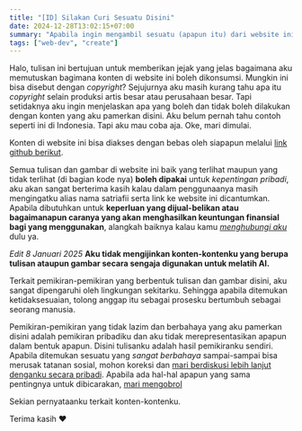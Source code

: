 ```yaml
---
title: "[ID] Silakan Curi Sesuatu Disini"
date: 2024-12-28T13:02:15+07:00
summary: "Apabila ingin mengambil sesuatu (apapun itu) dari website ini, silakan. Catatan tambahan silakan baca lebih lengkap ya."
tags: ["web-dev", "create"]
---
```


Halo, tulisan ini bertujuan untuk memberikan jejak yang jelas bagaimana aku memutuskan bagimana konten di website ini boleh dikonsumsi. Mungkin ini bisa disebut dengan *copyright*? Sejujurnya aku masih kurang tahu apa itu *copyright* selain produksi artis besar atau perusahaan besar. Tapi setidaknya aku ingin menjelaskan apa yang boleh dan tidak boleh dilakukan dengan konten yang aku pamerkan disini. Aku belum pernah tahu contoh seperti ini di Indonesia. Tapi aku mau coba aja. Oke, mari dimulai.

Konten di website ini bisa diakses dengan bebas oleh siapapun melalui [link github berikut](https://github.com/satriafii/satriafii.my.id).

Semua tulisan dan gambar di website ini baik yang terlihat maupun yang tidak terlihat (di bagian kode nya) **boleh dipakai** untuk *kepentingan pribadi*, aku akan sangat berterima kasih kalau dalam penggunaanya masih mengingatku alias nama satriafii serta link ke website ini dicantumkan. Apabila dibutuhkan untuk **keperluan yang dijual-belikan atau bagaimanapun caranya yang akan menghasilkan keuntungan finansial bagi yang menggunakan**, alangkah baiknya kalau kamu [*menghubungi aku*](mailto:heysatriafi@gmail.com) dulu ya.

*Edit 8 Januari 2025*
**Aku tidak mengijinkan konten-kontenku yang berupa tulisan ataupun gambar secara sengaja digunakan untuk melatih AI.**


Terkait pemikiran-pemikiran yang berbentuk tulisan dan gambar disini, aku sangat dipengaruhi oleh lingkungan sekitarku. Sehingga apabila ditemukan ketidaksesuaian, tolong anggap itu sebagai prosesku bertumbuh sebagai seorang manusia. 

Pemikiran-pemikiran yang tidak lazim dan berbahaya yang aku pamerkan disini adalah pemikiran pribadiku dan aku tidak merepresentasikan apapun dalam bentuk apapun. Disini tulisanku adalah hasil pemikiranku sendiri. Apabila ditemukan sesuatu yang *sangat berbahaya* sampai-sampai bisa merusak tatanan sosial, mohon koreksi dan [mari berdiskusi lebih lanjut denganku secara pribadi](mailto:heysatriafi@gmail.com). Apabila ada hal-hal apapun yang sama pentingnya untuk dibicarakan, [mari mengobrol](mailto:heysatriafi@gmail.com)

Sekian pernyataanku terkait konten-kontenku.

Terima kasih ❤️